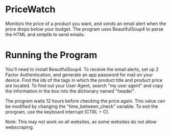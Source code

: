 # PriceWatch
Monitors the price of a product you want, and sends an email alert when the price drops below your budget. The program uses BeautifulSoup4 to parse the HTML and smtplib to send emails.

# Running the Program
You'll need to install BeautifulSoup4. To receive the email alerts, set up 2 Factor Authentication, and generate an app password for mail on your device. Find the ids of the tags in which the product title and product price are located. To find out your User Agent, search "my user agent" and copy the information in the box into the dictionary named "header". 

The program waits 12 hours before checking the price again. This value can be modified by changing the "time_between_check" variable. To exit the prorgram, use the keyboard interrupt (CTRL + C).

Note: This may not work on all websites, as some websites do not allow webscraping.
